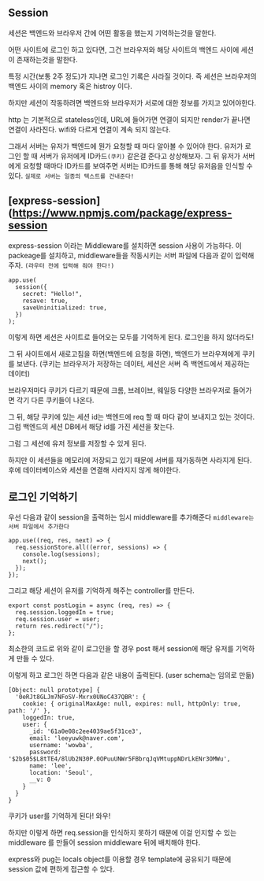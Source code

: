 ## Session

세션은 백엔드와 브라우저 간에 어떤 활동을 했는지 기억하는것을 말한다.

어떤 사이트에 로그인 하고 있다면, 그건 브라우저와 해당 사이트의 백엔드 사이에 세션이 존재하는것을 말한다.

특정 시간(보통 2주 정도)가 지나면 로그인 기록은 사라질 것이다. 즉 세션은 브라우저의 백엔드 사이의 memory 혹은 histroy 이다.

하지만 세션이 작동하려면 백엔드와 브라우저가 서로에 대한 정보를 가지고 있어야한다.

http 는 기본적으로 stateless인데, URL에 들어가면 연결이 되지만 render가 끝나면 연결이 사라진다. wifi와 다르게 연결이 계속 되지 않는다.

그래서 서버는 유저가 백엔드에 뭔가 요청할 때 마다 알아볼 수 있어야 한다.
유저가 로그인 할 때 서버가 유저에게 ID카드`(쿠키)` 같은걸 준다고 상상해보자. 그 뒤 유저가 서버에게 요청할 때마다 ID카드를 보여주면
서버는 ID카드를 통해 해당 유저음을 인식할 수 있다. `실제로 서버는 일종의 텍스트를 건내준다!`

## [express-session](https://www.npmjs.com/package/express-session

express-session 이라는 Middleware를 설치하면 session 사용이 가능하다.
이 packeage를 설치하고, middleware들을 작동시키는 서버 파일에 다음과 같이 입력해주자. `(라우터 전에 입력해 줘야 한다!)`

```
app.use(
  session({
    secret: "Hello!",
    resave: true,
    saveUninitialized: true,
  })
);
```

이렇게 하면 세션은 사이트로 들어오는 모두를 기억하게 된다. 로그인을 하지 않더라도!

그 뒤 사이트에서 새로고침을 하면(백엔드에 요청을 하면), 백엔드가 브라우져에게 쿠키를 보낸다. (쿠키는 브라우저가 저장하는 데이터, 세션은 서버 즉 백엔드에서 제공하는 데이터)

브라우저마다 쿠키가 다르기 때문에 크롬, 브레이브, 웨일등 다양한 브라우저로 들어가면 각기 다른 쿠키들이 나온다.

그 뒤, 해당 쿠키에 있는 세션 id는 백엔드에 req 할 때 마다 같이 보내지고 있는 것이다. 그럼 백엔드의 세션 DB에서 해당 id를 가진 세션을 찾는다.

그럼 그 세션에 유저 정보를 저장할 수 있게 된다.

하지만 이 세션들을 메모리에 저장되고 있기 때문에 서버를 재가동하면 사라지게 된다. 후에 데이터베이스와 세션을 연결해 사라지지 않게 해야한다.

## 로그인 기억하기

우선 다음과 같이 session을 출력하는 임시 middleware를 추가해준다 `middleware는 서버 파일에서 추가한다`

```
app.use((req, res, next) => {
  req.sessionStore.all((error, sessions) => {
    console.log(sessions);
    next();
  });
});
```

그리고 해당 세션이 유저를 기억하게 해주는 controller를 만든다.

```
export const postLogin = async (req, res) => {
  req.session.loggedIn = true;
  req.session.user = user;
  return res.redirect("/");
};
```

최소한의 코드로 위와 같이 로그인을 할 경우 post 해서 session에 해당 유저를 기억하게 만들 수 있다.

이렇게 하고 로그인 하면 다음과 같은 내용이 출력된다. (user schema는 임의로 만듦)

```
[Object: null prototype] {
  '0eRJt8GLJm7NFoSV-Mxrx0UNoC437QBR': {
    cookie: { originalMaxAge: null, expires: null, httpOnly: true, path: '/' },
    loggedIn: true,
    user: {
      _id: '61a0e08c2ee4039ae5f31ce3',
      email: 'leeyuwk@naver.com',
      username: 'wowba',
      password: '$2b$05$L8tTE4/8lUb2N30P.0OPuuUNWr5FBbrqJqVMtuppNDrLkENr3OMWu',
      name: 'lee',
      location: 'Seoul',
      __v: 0
    }
  }
}
```

쿠키가 user를 기억하게 된다! 와우!

하지만 이렇게 하면 req.session을 인식하지 못하기 때문에 이걸 인지할 수 있는 middleware 를 만들어 session middleware 뒤에 배치해야 한다.

express와 pug는 locals object를 이용할 경우 template에 공유되기 때문에 session 값에 편하게 접근할 수 있다.
